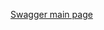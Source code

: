 [Swagger main page](http://localhost:8080/swagger-ui/index.html?configUrl=/v3/api-docs/swagger-config#/)